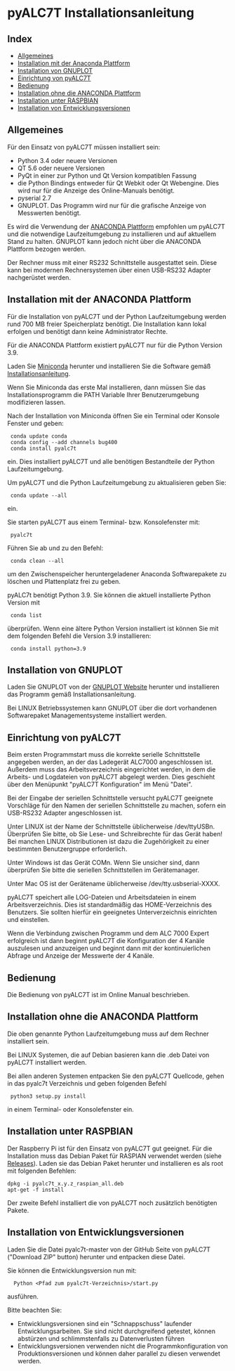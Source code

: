 ﻿pyALC7T Installationsanleitung
==============================

Index
-----

* [Allgemeines](#allgemeines)
* [Installation mit der Anaconda Plattform](#installation-mit-der-anaconda-plattform)
* [Installation von GNUPLOT](#installation-von-gnuplot)
* [Einrichtung von pyALC7T](#einrichtung-von-pyalc7t)
* [Bedienung](#bedienung)
* [Installation ohne die ANACONDA Plattform](#installation-ohne-die-anaconda-plattform)
* [Installation unter RASPBIAN](#installation-unter-raspbian)
* [Installation von Entwicklungsversionen](#installation-von-entwicklungsversionen)


Allgemeines
----------

Für den Einsatz von pyALC7T müssen installiert sein:

* Python 3.4 oder neuere Versionen
* QT 5.6 oder neuere Versionen
* PyQt in einer zur Python und Qt Version kompatiblen Fassung
* die Python Bindings entweder für Qt Webkit oder Qt Webengine. Dies wird nur für
  die Anzeige des Online-Manuals benötigt.
* pyserial  2.7 
* GNUPLOT. Das Programm wird nur für die grafische Anzeige von Messwerten benötigt.

Es wird die Verwendung der [ANACONDA Plattform](https://www.continuum.io)  empfohlen um
pyALC7T und die notwendige Laufzeitumgebung zu installieren und auf aktuellem Stand
zu halten. GNUPLOT kann jedoch nicht über die ANACONDA Plattform bezogen werden.

Der Rechner muss mit einer RS232 Schnittstelle ausgestattet sein. Diese kann bei modernen
Rechnersystemen über einen USB-RS232 Adapter nachgerüstet werden. 


Installation mit der ANACONDA Plattform
---------------------------------------

Für die Installation von pyALC7T und der Python Laufzeitumgebung werden rund
700 MB freier Speicherplatz benötigt. Die Installation kann lokal erfolgen und 
benötigt dann keine Administrator Rechte.

Für die ANACONDA Plattform existiert pyALC7T nur für die Python Version 3.9.

Laden Sie [Miniconda](https://docs.conda.io/en/latest/miniconda.html) herunter und installieren Sie die Software gemäß [Installationsanleitung](https://conda.io/projects/conda/en/latest/user-guide/install/index.html).

Wenn Sie Miniconda das erste Mal installieren, dann müssen Sie das Installationsprogramm
die PATH Variable Ihrer Benutzerumgebung modifizieren lassen.

Nach der Installation von Miniconda öffnen Sie ein Terminal oder Konsole Fenster und geben:

     conda update conda
     conda config --add channels bug400
     conda install pyalc7t

ein. Dies installiert pyALC7T und alle benötigen Bestandteile der Python Laufzeitumgebung.

Um pyALC7T und die Python Laufzeitumgebung zu aktualisieren geben Sie:

     conda update --all

ein.

Sie starten pyALC7T aus einem Terminal- bzw. Konsolefenster mit:

     pyalc7t


Führen Sie ab und zu den Befehl:

     conda clean --all

um den Zwischenspeicher heruntergeladener Anaconda Softwarepakete zu löschen und
Plattenplatz frei zu geben.

pyALC7t benötigt Python 3.9. Sie können die aktuell installierte Python Version mit

     conda list

überprüfen. Wenn eine ältere Python Version installiert ist können Sie mit dem
folgenden Befehl die Version 3.9 installieren:

     conda install python=3.9


Installation von GNUPLOT
------------------------
Laden Sie GNUPLOT von der [GNUPLOT Website](http://www.gnuplot.info) herunter und
installieren das Programm gemäß Installationsanleitung.

Bei LINUX Betriebssystemen kann GNUPLOT über die dort vorhandenen Softwarepaket
Managementsysteme installiert werden.


Einrichtung von pyALC7T
-----------------------

Beim ersten Programmstart muss die korrekte serielle Schnittstelle angegeben
werden, an der das Ladegerät ALC7000 angeschlossen ist. Außerdem muss das
Arbeitsverzeichnis eingerichtet werden, in dem die Arbeits- und Logdateien von
pyALC7T abgelegt werden.  Dies geschieht über den Menüpunkt "pyALC7T Konfiguration" 
im Menü "Datei".

Bei der Eingabe der seriellen Schnittstelle versucht pyALC7T geeignete Vorschläge
für den Namen der seriellen Schnittstelle zu machen, sofern ein USB-RS232 
Adapter angeschlossen ist.

Unter LINUX ist der Name der Schnittstelle üblicherweise /dev/ttyUSBn. Überprüfen
Sie bitte, ob Sie Lese- und Schreibrechte für das Gerät haben! Bei manchen
LINUX Distributionen ist dazu die Zugehörigkeit zu einer bestimmten Benutzergruppe
erforderlich.

Unter Windows ist das Gerät COMn. Wenn Sie unsicher sind, dann überprüfen Sie bitte die
seriellen Schnittstellen im Gerätemanager.

Unter Mac OS ist der Gerätename üblicherweise /dev/tty.usbserial-XXXX.

pyALC7T speichert alle LOG-Dateien und Arbeitsdateien in einem Arbeitsverzeichnis.
Dies ist standardmäßig das HOME-Verzeichnis des Benutzers. Sie sollten hierfür ein
geeignetes Unterverzeichnis einrichten und einstellen.

Wenn die Verbindung zwischen Programm und dem ALC 7000 Expert erfolgreich ist dann
beginnt pyALC7T die Konfiguration der 4 Kanäle auszulesen und anzuzeigen und beginnt
dann mit der kontinuierlichen Abfrage und Anzeige der Messwerte der 4 Kanäle.


Bedienung
---------

Die Bedienung von pyALC7T ist im Online Manual beschrieben.


Installation ohne die ANACONDA Plattform
----------------------------------------

Die oben genannte Python Laufzeitumgebung muss auf dem Rechner installiert sein.

Bei LINUX Systemen, die auf Debian basieren kann die .deb Datei von pyALC7T installiert
werden.

Bei allen anderen Systemen entpacken Sie den pyALC7T Quellcode, gehen in das
pyalc7t Verzeichnis und geben folgenden Befehl 

     python3 setup.py install

in einem Terminal- oder Konsolefenster ein.

Installation unter RASPBIAN
---------------------------

Der Raspberry Pi ist für den Einsatz von pyALC7T gut geeignet. Für die Installation
muss das Debian Paket für RASPIAN verwendet werden (siehe [Releases](https://github.com/bug400/pyalc7t/releases)). Laden sie das Debian Paket herunter und installieren
es als root mit folgenden Befehlen:

    dpkg -i pyalc7t_x.y.z_raspian_all.deb
    apt-get -f install

Der zweite Befehl installiert die von pyALC7T noch zusätzlich benötigten Pakete.


Installation von Entwicklungsversionen
--------------------------------------

Laden Sie die Datei pyalc7t-master von der GitHub Seite von pyALC7T ("Download ZIP" button) herunter und entpacken diese Datei.

Sie können die Entwicklungsversion nun mit:

      Python <Pfad zum pyalc7t-Verzeichnis>/start.py

ausführen.

Bitte beachten Sie:
* Entwicklungsversionen sind ein "Schnappschuss" laufender Entwicklungsarbeiten. Sie sind
  nicht durchgreifend getestet, können abstürzen und schlimmstenfalls zu Datenverlusten führen
* Entwicklungsversionen verwenden nicht die Programmkonfiguration von Produktionsversionen und können daher parallel zu diesen verwendet werden.
